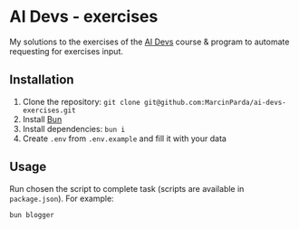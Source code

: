 # AI Devs - exercises

My solutions to the exercises of the [AI Devs](https://aidevs.pl/) course & program to automate requesting for exercises input.

## Installation

1. Clone the repository: `git clone git@github.com:MarcinParda/ai-devs-exercises.git`
2. Install [Bun](https://bun.sh/)
3. Install dependencies: `bun i`
4. Create `.env` from `.env.example` and fill it with your data

## Usage

Run chosen the script to complete task (scripts are available in `package.json`). For example:

```bash
bun blogger
```
